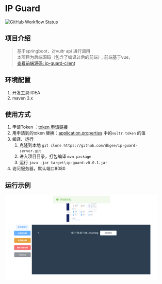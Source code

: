 # IP Guard

![GitHub Workflow Status](https://img.shields.io/github/workflow/status/dbgee/ip-guard-server/Java%20CI%20for%20ip-guard-server)

## 项目介绍
> 基于springboot，对vultr api 进行调用  
> 本项目为后端源码（包含了编译过后的前端）；前端基于vue，  
> [查看前端源码: ip-guard-client](https://github.com/dbgee/ip-guard-client) 

## 环境配置
1. 开发工具:IDEA
2. maven 3.x

## 使用方式
1. 申请Token ：[token 申请链接](https://my.vultr.com/settings/#settingsapi)
2. 用申请到的token 替换：[application.properties](src/main/resources/application.properties) 中的`vultr.token` 的值
3. 编译、运行
    1. 克隆到本地 `git clone https://github.com/dbgee/ip-guard-server.git `
    2. 进入项目目录，打包编译 `mvn package`
    3. 运行 `java -jar target\ip-guard-v0.0.1.jar`
4. 访问服务器，默认端口8080

## 运行示例
![运行截图](images/index.png)
